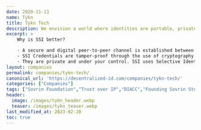 ```yaml
---
date: 2020-11-11
name: Tykn
title: Tykn Tech
description: We envision a world where identities are portable, private and secure, so that no one has to lose access to their identity ever again. Creating a future of opportunity.
excerpt: >
    Why is SSI better?

    - A secure and digital peer-to-peer channel is established between ID Issuer, ID Owner and ID Verifier. When credentials are exchanged not even the Self-Sovereign Identity system provider knows what is being exchanged. Credential issuing becomes simpler and faster.
    - SSI Credentials are tamper-proof through the use of cryptography.
    - They are private and under your control. SSI uses Selective Identity disclosure technology.
layout: companies
permalink: companies/tykn-tech/
canonical_url: 'https://decentralized-id.com/companies/tykn-tech/'
categories: ["Companies"]
tags: ["Sovrin Foundation","Trust over IP","DIACC","Founding Sovrin Steward","Indy","Trust Framework"]
header:
  image: /images/tykn_header.webp
  teaser: /images/tykn_teaser.webp
last_modified_at: 2023-02-20
toc: true
---
```

